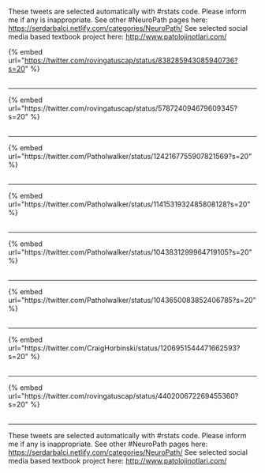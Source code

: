 

These tweets are selected automatically with #rstats code. Please inform me if any is inappropriate.
See other #NeuroPath pages here: https://serdarbalci.netlify.com/categories/NeuroPath/ 
See selected social media based textbook project here: http://www.patolojinotlari.com/

{% embed url="https://twitter.com/rovingatuscap/status/838285943085940736?s=20" %}<br>
<br>
<hr>
{% embed url="https://twitter.com/rovingatuscap/status/578724094679609345?s=20" %}<br>
<br>
<hr>
{% embed url="https://twitter.com/Patholwalker/status/1242167755907821569?s=20" %}<br>
<br>
<hr>
{% embed url="https://twitter.com/Patholwalker/status/1141531932485808128?s=20" %}<br>
<br>
<hr>
{% embed url="https://twitter.com/Patholwalker/status/1043831299964719105?s=20" %}<br>
<br>
<hr>
{% embed url="https://twitter.com/Patholwalker/status/1043650083852406785?s=20" %}<br>
<br>
<hr>
{% embed url="https://twitter.com/CraigHorbinski/status/1206951544471662593?s=20" %}<br>
<br>
<hr>
{% embed url="https://twitter.com/rovingatuscap/status/440200672269455360?s=20" %}<br>
<br>
<hr>


These tweets are selected automatically with #rstats code. Please inform me if any is inappropriate.
See other #NeuroPath pages here: https://serdarbalci.netlify.com/categories/NeuroPath/ 
See selected social media based textbook project here: http://www.patolojinotlari.com/
